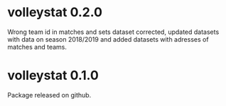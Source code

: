 # volleystat 0.2.0

Wrong team id in matches and sets dataset corrected, updated datasets with data on season 2018/2019 and added datasets with adresses of matches and teams.


# volleystat 0.1.0 

Package released on github.
